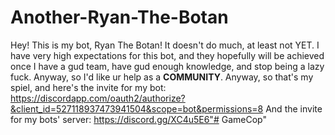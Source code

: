 # Another-Ryan-The-Botan
Hey! This is my bot, Ryan The Botan! It doesn't do much, at least not YET. I have very high expectations for this bot, and they hopefully will be achieved once I have a gud team, have gud enough knowledge, and stop being a lazy fuck. Anyway, so I'd like ur help as a **COMMUNITY**. Anyway, so that's my spiel, and here's the invite for my bot:
https://discordapp.com/oauth2/authorize?&client_id=527118937473941504&scope=bot&permissions=8
And the invite for my bots' server:
https://discord.gg/XC4u5E6"# GameCop" 
